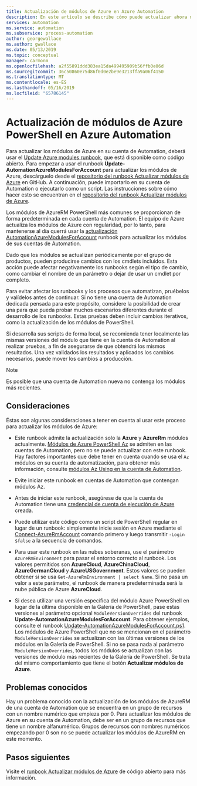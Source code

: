 ```yaml
---
title: Actualización de módulos de Azure en Azure Automation
description: En este artículo se describe cómo puede actualizar ahora módulos comunes de Azure PowerShell proporcionados de forma predeterminada en Azure Automation.
services: automation
ms.service: automation
ms.subservice: process-automation
author: georgewallace
ms.author: gwallace
ms.date: 05/13/2019
ms.topic: conceptual
manager: carmonm
ms.openlocfilehash: a2f55891ddd383ea15da499495909b56ffb0e06d
ms.sourcegitcommit: 36c50860e75d86f0d0e2be9e3213ffa9a06f4150
ms.translationtype: MT
ms.contentlocale: es-ES
ms.lasthandoff: 05/16/2019
ms.locfileid: "65786145"
---
```

# <a name="how-to-update-azure-powershell-modules-in-azure-automation"></a>Actualización de módulos de Azure PowerShell en Azure Automation

Para actualizar los módulos de Azure en su cuenta de Automation, deberá usar el [Update Azure modules runbook](https://github.com/Microsoft/AzureAutomation-Account-Modules-Update), que está disponible como código abierto. Para empezar a usar el runbook **Update-AutomationAzureModulesForAccount** para actualizar los módulos de Azure, descárguelo desde el [repositorio del runbook Actualizar módulos de Azure](https://github.com/Microsoft/AzureAutomation-Account-Modules-Update) en GitHub. A continuación, puede importarlo en su cuenta de Automation o ejecutarlo como un script. Las instrucciones sobre cómo hacer esto se encuentran en el [repositorio del runbook Actualizar módulos de Azure](https://github.com/Microsoft/AzureAutomation-Account-Modules-Update).

Los módulos de AzureRM PowerShell más comunes se proporcionan de forma predeterminada en cada cuenta de Automation. El equipo de Azure actualiza los módulos de Azure con regularidad, por lo tanto, para mantenerse al día querrá usar la [actualización AutomationAzureModulesForAccount](https://github.com/Microsoft/AzureAutomation-Account-Modules-Update) runbook para actualizar los módulos de sus cuentas de Automation.

Dado que los módulos se actualizan periódicamente por el grupo de productos, pueden producirse cambios con los cmdlets incluidos. Esta acción puede afectar negativamente los runbooks según el tipo de cambio, como cambiar el nombre de un parámetro o dejar de usar un cmdlet por completo.

Para evitar afectar los runbooks y los procesos que automatizan, pruébelos y valídelos antes de continuar. Si no tiene una cuenta de Automation dedicada pensada para este propósito, considere la posibilidad de crear una para que pueda probar muchos escenarios diferentes durante el desarrollo de los runbooks. Estas pruebas deben incluir cambios iterativos, como la actualización de los módulos de PowerShell.

Si desarrolla sus scripts de forma local, se recomienda tener localmente las mismas versiones del módulo que tiene en la cuenta de Automation al realizar pruebas, a fin de asegurarse de que obtendrá los mismos resultados. Una vez validados los resultados y aplicados los cambios necesarios, puede mover los cambios a producción.

> [!NOTE]
> Es posible que una cuenta de Automation nueva no contenga los módulos más recientes.

## <a name="considerations"></a>Consideraciones

Éstas son algunas consideraciones a tener en cuenta al usar este proceso para actualizar los módulos de Azure:

* Este runbook admite la actualización solo la **Azure** y **AzureRm** módulos actualmente. [Módulos de Azure PowerShell Az](/powershell/azure/new-azureps-module-az) se admiten en las cuentas de Automation, pero no se puede actualizar con este runbook. Hay factores importantes que debe tener en cuenta cuando se usa el `Az` módulos en su cuenta de automatización, para obtener más información, consulte [módulos Az Using en la cuenta de Automation](az-modules.md).

* Evite iniciar este runbook en cuentas de Automation que contengan módulos Az.

* Antes de iniciar este runbook, asegúrese de que la cuenta de Automation tiene una [credencial de cuenta de ejecución de Azure](manage-runas-account.md) creada.

* Puede utilizar este código como un script de PowerShell regular en lugar de un runbook: simplemente inicie sesión en Azure mediante el [Connect-AzureRmAccount](/powershell/module/azurerm.profile/connect-azurermaccount) comando primero y luego transmitir `-Login $false` a la secuencia de comandos.

* Para usar este runbook en las nubes soberanas, use el parámetro `AzureRmEnvironment` para pasar el entorno correcto al runbook.  Los valores permitidos son **AzureCloud**, **AzureChinaCloud**, **AzureGermanCloud** y **AzureUSGovernment**. Estos valores se pueden obtener si se usa `Get-AzureRmEnvironment | select Name`. Si no pasa un valor a este parámetro, el runbook de manera predeterminada será la nube pública de Azure **AzureCloud**.

* Si desea utilizar una versión específica del módulo Azure PowerShell en lugar de la última disponible en la Galería de PowerShell, pase estas versiones al parámetro opcional `ModuleVersionOverrides` del runbook **Update-AutomationAzureModulesForAccount**. Para obtener ejemplos, consulte el runbook [Update-AutomationAzureModulesForAccount.ps1](https://github.com/Microsoft/AzureAutomation-Account-Modules-Update/blob/master/Update-AutomationAzureModulesForAccount.ps1
). Los módulos de Azure PowerShell que no se mencionan en el parámetro `ModuleVersionOverrides` se actualizan con las últimas versiones de los módulos en la Galería de PowerShell. Si no se pasa nada al parámetro `ModuleVersionOverrides`, todos los módulos se actualizan con las versiones de módulo más recientes de la Galería de PowerShell. Se trata del mismo comportamiento que tiene el botón **Actualizar módulos de Azure**.

## <a name="known-issues"></a>Problemas conocidos

Hay un problema conocido con la actualización de los módulos de AzureRM de una cuenta de Automation que se encuentra en un grupo de recursos con un nombre numérico que empieza por 0. Para actualizar los módulos de Azure en su cuenta de Automation, debe ser en un grupo de recursos que tiene un nombre alfanumérico. Grupos de recursos con nombres numéricos empezando por 0 son no se puede actualizar los módulos de AzureRM en este momento.

## <a name="next-steps"></a>Pasos siguientes

Visite el [runbook Actualizar módulos de Azure](https://github.com/Microsoft/AzureAutomation-Account-Modules-Update) de código abierto para más información.
